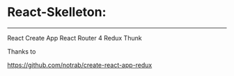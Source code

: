 # React-Skelleton:

---

React Create App
React Router 4
Redux
Thunk

Thanks to

https://github.com/notrab/create-react-app-redux
